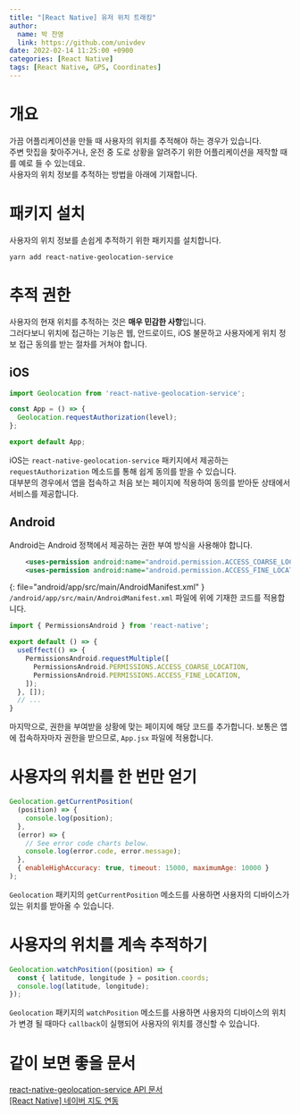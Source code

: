 ```yaml
---
title: "[React Native] 유저 위치 트래킹"
author:
  name: 박 찬영
  link: https://github.com/univdev
date: 2022-02-14 11:25:00 +0900
categories: [React Native]
tags: [React Native, GPS, Coordinates]
---
```

# 개요
가끔 어플리케이션을 만들 때 사용자의 위치를 추적해야 하는 경우가 있습니다.  
주변 맛집을 찾아주거나, 운전 중 도로 상황을 알려주기 위한 어플리케이션을 제작할 때를 예로 들 수 있는데요.  
사용자의 위치 정보를 추적하는 방법을 아래에 기재합니다.
# 패키지 설치
사용자의 위치 정보를 손쉽게 추적하기 위한 패키지를 설치합니다.
```shell
yarn add react-native-geolocation-service
```
# 추적 권한
사용자의 현재 위치를 추적하는 것은 **매우 민감한 사항**입니다.  
그러다보니 위치에 접근하는 기능은 웹, 안드로이드, iOS 불문하고 사용자에게 위치 정보 접근 동의를 받는 절차를 거쳐야 합니다.
## iOS
```javascript
import Geolocation from 'react-native-geolocation-service';

const App = () => {
  Geolocation.requestAuthorization(level);
};

export default App;
```
iOS는 ```react-native-geolocation-service``` 패키지에서 제공하는 ```requestAuthorization``` 메소드를 통해 쉽게 동의를 받을 수 있습니다.  
대부분의 경우에서 앱을 접속하고 처음 보는 페이지에 적용하여 동의를 받아둔 상태에서 서비스를 제공합니다.
## Android
Android는 Android 정책에서 제공하는 권한 부여 방식을 사용해야 합니다.  
```xml
    <uses-permission android:name="android.permission.ACCESS_COARSE_LOCATION" />
    <uses-permission android:name="android.permission.ACCESS_FINE_LOCATION" />
```
{: file="android/app/src/main/AndroidManifest.xml" }
```/android/app/src/main/AndroidManifest.xml``` 파일에 위에 기재한 코드를 적용합니다.

```jsx
import { PermissionsAndroid } from 'react-native';

export default () => {
  useEffect(() => {
    PermissionsAndroid.requestMultiple([
      PermissionsAndroid.PERMISSIONS.ACCESS_COARSE_LOCATION,
      PermissionsAndroid.PERMISSIONS.ACCESS_FINE_LOCATION,
    ]);
  }, []);
  // ...
}
```
마지막으로, 권한을 부여받을 상황에 맞는 페이지에 해당 코드를 추가합니다. 보통은 앱에 접속하자마자 권한을 받으므로, ```App.jsx``` 파일에 적용합니다.
# 사용자의 위치를 한 번만 얻기
```javascript
Geolocation.getCurrentPosition(
  (position) => {
    console.log(position);
  },
  (error) => {
    // See error code charts below.
    console.log(error.code, error.message);
  },
  { enableHighAccuracy: true, timeout: 15000, maximumAge: 10000 }
);
```
```Geolocation``` 패키지의 ```getCurrentPosition``` 메소드를 사용하면 사용자의 디바이스가 있는 위치를 받아올 수 있습니다.
# 사용자의 위치를 계속 추적하기
```javascript
Geolocation.watchPosition((position) => {
  const { latitude, longitude } = position.coords;
  console.log(latitude, longitude);
});
```
```Geolocation``` 패키지의 ```watchPosition``` 메소드를 사용하면 사용자의 디바이스의 위치가 변경 될 때마다 ```callback```이 실행되어 사용자의 위치를 갱신할 수 있습니다.
# 같이 보면 좋을 문서
[react-native-geolocation-service API 문서][API 문서]  
[[React Native] 네이버 지도 연동][네이버 지도 연동]

[API 문서]: https://www.npmjs.com/package/react-native-geolocation-service#API
[네이버 지도 연동]: https://univdev.github.io/posts/React_Native_%EB%84%A4%EC%9D%B4%EB%B2%84_%EC%A7%80%EB%8F%84_%EC%97%B0%EB%8F%99/
